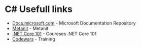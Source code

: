 # C# Usefull links 

- [Docs.microsoft.com](https://docs.microsoft.com/ru-ru/dotnet) - Microsoft Documentation Repository
- [Metanit](https://metanit.com/sharp) - Metanit
- [.NET Core 101](https://www.youtube.com/channel/UCvtT19MZW8dq5Wwfu6B0oxw/playlists) - Coureses  .NET Core 101
- [Codewars](https://www.codewars.com) - Training
